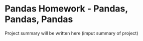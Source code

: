 # Pandas Homework - Pandas, Pandas, Pandas

Project summary will be written here 
(imput summary of project)

